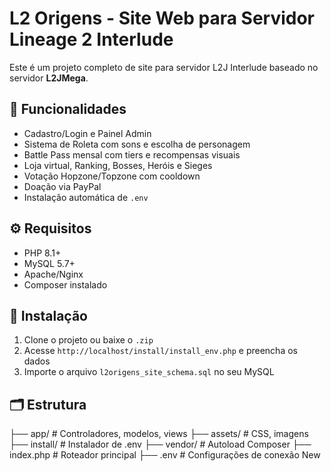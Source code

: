 # L2 Origens - Site Web para Servidor Lineage 2 Interlude

Este é um projeto completo de site para servidor L2J Interlude baseado no servidor **L2JMega**.

## 🧩 Funcionalidades

- Cadastro/Login e Painel Admin
- Sistema de Roleta com sons e escolha de personagem
- Battle Pass mensal com tiers e recompensas visuais
- Loja virtual, Ranking, Bosses, Heróis e Sieges
- Votação Hopzone/Topzone com cooldown
- Doação via PayPal
- Instalação automática de `.env`

## ⚙️ Requisitos

- PHP 8.1+
- MySQL 5.7+
- Apache/Nginx
- Composer instalado

## 🚀 Instalação

1. Clone o projeto ou baixe o `.zip`
2. Acesse `http://localhost/install/install_env.php` e preencha os dados
3. Importe o arquivo `l2origens_site_schema.sql` no seu MySQL


## 🗂️ Estrutura

├── app/ # Controladores, modelos, views
├── assets/ # CSS, imagens
├── install/ # Instalador de .env
├── vendor/ # Autoload Composer
├── index.php # Roteador principal
├── .env # Configurações de conexão
New